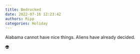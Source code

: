 ```yaml
---
title: Bedrocked
date: 2022-07-16 12:23:42
authors: Ripp
categories: Holiday
---
```


 Alabama cannot have nice things. Aliens have already decided.

👽